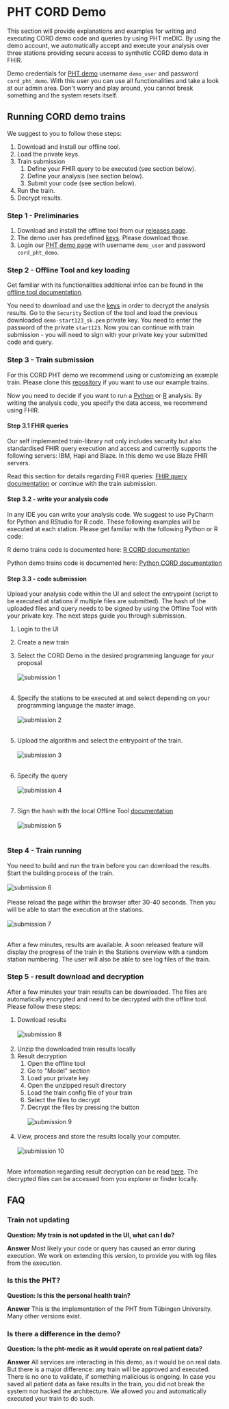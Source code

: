 # PHT CORD Demo
This section will provide explanations and examples for writing and executing CORD demo code and queries by using PHT meDIC.
By using the demo account, we automatically accept and execute your analysis over three stations providing secure access to synthetic 
CORD demo data in FHIR.

Demo credentials for [PHT demo](https://demo.personalhealthtrain.de) username `demo_user` and password `cord_pht_demo`.
With this user you can use all functionalities and
take a look at our admin area. Don't worry and play around, you cannot break something and the system resets itself.

## Running CORD demo trains
We suggest to you to follow these steps:

1. Download and install our offline tool.
2. Load the private keys.
3. Train submission
   1. Define your FHIR query to be executed (see section below).
   2. Define your analysis (see section below).
   3. Submit your code (see section below).
4. Run the train.
5. Decrypt results.


### Step 1 - Preliminaries
1. Download and install the offline tool from our [releases page](https://github.com/PHT-Medic/offline-tool/releases).
2. The demo user has predefined [keys](https://github.com/PHT-Medic/cord-pht-demo/tree/master/cord-demo-keys). Please download those.
3. Login our [PHT demo page](https://demo.personalhealthtrain.de) with username `demo_user` and password `cord_pht_demo`.


### Step 2 - Offline Tool and key loading
 Get familiar with its functionalities additional infos can be found in the
[offline tool documentation](../user_guide/offline_tool.md).

You need to download and use the [keys](https://github.com/PHT-Medic/cord-pht-demo/tree/master/cord-demo-keys) in order 
to decrypt the analysis results.
Go to the `Security` Section of the tool and load the previous downloaded `demo-start123_sk.pem` private key.
You need to enter the password of the private `start123`. Now you can continue with train submission - you will need to sign
with your private key your submitted code and query.

### Step 3 - Train submission
For this CORD PHT demo we recommend using or customizing an example train. Please clone this [repository](https://github.com/PHT-Medic/cord-pht-demo) if you want to
use our example trains.

Now you need to decide if you want to run a [Python](cord_python.md) or [R](cord_r.md) analysis.
By writing the analysis code, you specify the data access, we recommend using FHIR.

#### Step 3.1 FHIR queries
Our self implemented train-library not only includes security but also standardised FHIR query execution and access and
currently supports the following servers: IBM, Hapi and Blaze. In this demo we use Blaze FHIR servers.

Read this section for details regarding FHIR queries: [FHIR query documentation](cord_fhir.md) or continue with the train submission.

#### Step 3.2 - write your analysis code
In any IDE you can write your analysis code. We suggest to use PyCharm for Python and RStudio for R code.
These following examples will be executed at each station. Please get familiar with the following Python or R code:

R demo trains code is documented here: [R CORD documentation](cord_r.md)

Python demo trains code is documented here: [Python CORD documentation](cord_python.md)


#### Step 3.3 - code submission
Upload your analysis code within the UI and select the entrypoint (script to be executed at stations if multiple files are submitted).
The hash of the uploaded files and query needs to be signed by using the Offline Tool with your private key. The next steps guide you through submission.

1. Login to the UI
2. Create a new train
3. Select the CORD Demo in the desired programming language for your proposal
<br/><br/>
   ![submission 1](../images/demo/submission_1.png)
<br/><br/>
5. Specify the stations to be executed at and select depending on your programming language the master image.
<br/><br/>![submission 2](../images/demo/submission_2.png)<br/><br/>



7. Upload the algorithm and select the entrypoint of the train.
   <br/><br/>![submission 3](../images/demo/submission_3.png)<br/><br/>
8. Specify the query
   <br/><br/>![submission 4](../images/demo/submission_4.png)<br/><br/>
9. Sign the hash with the local Offline Tool [documentation](../user_guide/offline_tool.md#sign-hash)
   <br/><br/> ![submission 5](../images/demo/submission_5.png)<br/><br/>


### Step 4 - Train running
You need to build and run the train before you can download the results.
Start the building process of the train.
<br/><br/> ![submission 6](../images/demo/submission_6.png)<br/><br/>
Please reload the page within the browser after 30-40 seconds. Then you will be able to start the execution at the stations.
<br/><br/> ![submission 7](../images/demo/submission_7.png)<br/><br/>

After a few minutes, results are available. A soon released feature will display the progress of the train in the Stations overview with a random station numbering.
The user will also be able to see log files of the train.


### Step 5 - result download and decryption
After a few minutes your train results can be downloaded. The files are automatically encrypted and need to be decrypted with the offline tool.
Please follow these steps:

1. Download results
<br/><br/> ![submission 8](../images/demo/submission_8.png)<br/><br/>
2. Unzip the downloaded train results locally
3. Result decryption
   1. Open the offline tool
   2. Go to "Model" section
   3. Load your private key
   4. Open the unzipped result directory
   5. Load the train config file of your train
   6. Select the files to decrypt
   7. Decrypt the files by pressing the button
      <br/><br/> ![submission 9](../images/demo/submission_9.png)<br/><br/>
4. View, process and store the results locally your computer.
   <br/><br/> ![submission 10](../images/demo/submission_10.png)<br/><br/>

More information regarding result decryption can be read [here](../user_guide/offline_tool.md#decrypt-results).
The decrypted files can be accessed from you explorer or finder locally.

## FAQ
### Train not updating
**Question: My train is not updated in the UI, what can I do?**

**Answer** Most likely your code or query has caused an error during execution. We work on extending this version, to provide you with
log files from the execution.

### Is this the PHT?
**Question: Is this the personal health train?**

**Answer** This is the implementation of the PHT from Tübingen University. Many other versions exist.

### Is there a difference in the demo?
**Question: Is the pht-medic as it would operate on real patient data?**

**Answer** All services are interacting in this demo, as it would be on real data.
But there is a major difference: any train will be approved and executed. There is no one to validate, if something malicious is ongoing.
In case you saved all patient data as fake results in the train, you did not break the system nor hacked the architecture. We allowed you and automatically executed your train to do such.